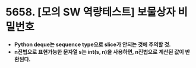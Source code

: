 # 5658. [모의 SW 역량테스트] 보물상자 비밀번호
- **Python deque는 sequence type으로 slice가 안되는 것에 주의할 것.**
- **n진법으로 표현가능한 문자열 s는 int(s, n)을 사용하면, n진법으로 계산된 값이 반환된다.**
